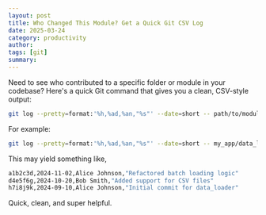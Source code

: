 ```yaml
---
layout: post
title: Who Changed This Module? Get a Quick Git CSV Log
date: 2025-03-24
category: productivity
author: 
tags: [git]
summary: 
---
```


Need to see who contributed to a specific folder or module in your codebase? Here's a quick Git command that gives you a clean, CSV-style output:

```sh
git log --pretty=format:'%h,%ad,%an,"%s"' --date=short -- path/to/module
```

For example:

```sh
git log --pretty=format:'%h,%ad,%an,"%s"' --date=short -- my_app/data_loader
```

This may yield something like, 

```sh
a1b2c3d,2024-11-02,Alice Johnson,"Refactored batch loading logic"
d4e5f6g,2024-10-20,Bob Smith,"Added support for CSV files"
h7i8j9k,2024-09-10,Alice Johnson,"Initial commit for data_loader"
```

Quick, clean, and super helpful. 